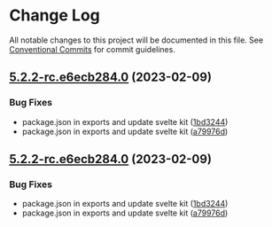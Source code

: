 # Change Log

All notable changes to this project will be documented in this file.
See [Conventional Commits](https://conventionalcommits.org) for commit guidelines.

## [5.2.2-rc.e6ecb284.0](https://github.com/tolgee/tolgee-js/compare/v5.2.1...v5.2.2-rc.e6ecb284.0) (2023-02-09)


### Bug Fixes

* package.json in exports and update svelte kit ([1bd3244](https://github.com/tolgee/tolgee-js/commit/1bd324423c05bb6240da8223a9a688542521cba5))
* package.json in exports and update svelte kit ([a79976d](https://github.com/tolgee/tolgee-js/commit/a79976d33af16d0454c7489a7126f55c32dbe1c7))





## [5.2.2-rc.e6ecb284.0](https://github.com/tolgee/tolgee-js/compare/v5.2.1...v5.2.2-rc.e6ecb284.0) (2023-02-09)


### Bug Fixes

* package.json in exports and update svelte kit ([1bd3244](https://github.com/tolgee/tolgee-js/commit/1bd324423c05bb6240da8223a9a688542521cba5))
* package.json in exports and update svelte kit ([a79976d](https://github.com/tolgee/tolgee-js/commit/a79976d33af16d0454c7489a7126f55c32dbe1c7))
